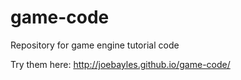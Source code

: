 # game-code
Repository for game engine tutorial code

Try them here: http://joebayles.github.io/game-code/
